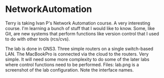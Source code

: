 # NetworkAutomation
Terry is taking Ivan P's Network Automation course.
A very interesting course. I'm learning a bunch of stuff that I would like to know. Some, like Git, are new systems that perform functions like version control that I used to do with other tools (rcs/cvs).

The lab is done in GNS3. Three simple routers on a single switch-based LAN. The MacBookPro is connected via the cloud to the routers. Very simple. It will need some more complexity to do some of the later labs where control functions need to be performed.
Files: lab.png is a screenshot of the lab configuration. Note the interface names.

